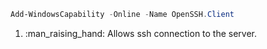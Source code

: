 ```powershell title="windows ssh install"  # (1)
Add-WindowsCapability -Online -Name OpenSSH.Client
```

1.  :man_raising_hand: Allows ssh connection to the server.
